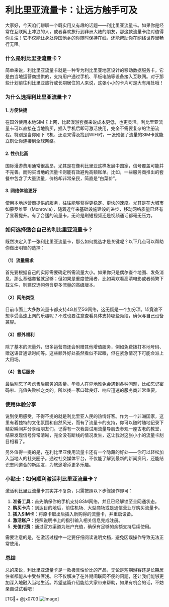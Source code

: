 # 利比里亚流量卡：让远方触手可及

大家好，今天咱们聊聊一个既实用又有趣的话题——利比里亚流量卡。如果你是经常在互联网上冲浪的人，或者喜欢旅行到非洲大陆的朋友，那这款流量卡绝对值得你关注！它不仅能让身处异国他乡的你随时保持在线，还能帮助你在网络世界里畅行无阻。

### 什么是利比里亚流量卡？

简单来说，利比里亚流量卡就是一种专为利比里亚地区设计的移动数据服务卡。它是由当地运营商提供的，支持用户通过手机、平板电脑等设备接入互联网。对于那些计划前往利比里亚旅行或长期居住的人来说，这张小小的卡片可是大有用处哦！

### 为什么选择利比里亚流量卡？

#### 1. **方便快捷**
   在国外使用本地SIM卡上网，比起漫游套餐来说成本更低，也更灵活。利比里亚流量卡可以直接在当地购买，插入手机后即可激活使用，完全不需要复杂的注册流程。特别是当你刚下飞机、还没来得及找到WIFI时，一张预装了流量的SIM卡就能立刻让你连接到全球网络。

#### 2. **性价比高**
   国际漫游费用通常很高昂，尤其是在像利比里亚这样发展中国家，信号覆盖可能并不完善。而购买当地的流量卡则能有效避免高额账单。比如，一些服务商推出的套餐中包含了大量流量，价格却非常亲民，简直是“白菜价”。

#### 3. **网络体验更好**
   使用本地运营商提供的服务，往往能够获得更稳定、更快的速度。尤其是在大城市如蒙罗维亚（Monrovia），随着近年来基础设施建设的进步，移动网络质量已经有了显著提升。有了合适的流量卡，无论是刷短视频还是视频通话都毫无压力。

### 如何选择适合自己的利比里亚流量卡？

既然决定入手一张利比里亚流量卡，那么如何挑选才是关键呢？以下几点可以帮助你做出明智的选择：

#### （1）流量需求
首先要根据自己的实际需要确定所需流量大小。如果你只是偶尔查个地图、发条消息，那么基础套餐就足够；但如果是重度使用者，比如喜欢看高清电影或者频繁下载文件，则建议选购包含更多流量的高级版本。

#### （2）网络类型
目前市面上大多数流量卡都支持4G甚至5G网络，这无疑是一个加分项。毕竟谁不想享受高速上网的乐趣呢？不过也要注意查看具体支持哪些频段，确保与自己设备兼容。

#### （3）额外福利
除了基本的流量外，很多运营商还会附赠其他增值服务，例如免费拨打本地号码、赠送语音通话时间等。这些额外好处虽然看似不起眼，但在紧急情况下可能会派上大用场。

#### （4）售后服务
最后别忘了考虑售后服务的质量。毕竟人在异地难免会遇到各种问题，比如忘记密码啦、充值失败啦之类的。所以找一家口碑良好、响应迅速的服务商非常重要。

### 使用体验分享

说到使用感受，不得不提的就是利比里亚人民的热情好客。作为一个非洲国家，这里有着独特的文化氛围和自然风光，而有了流量卡的支持，你可以随时随地记录下精彩瞬间并分享给朋友们。记得有一次我尝试用流量导航去参观一座古老的教堂，结果发现信号异常清晰，完全没有断线的情况发生，这让我对这张小小的流量卡刮目相看了。

另外值得一提的是，在利比里亚使用流量卡还有一个隐藏的好处——你可以轻松加入当地人的社交圈子。通过社交媒体平台，不仅能了解到最新的新闻资讯，还能结识志同道合的新朋友，为旅途增添更多乐趣。

### 小贴士：如何顺利激活利比里亚流量卡？

激活利比里亚流量卡其实并不复杂，只需按照以下步骤操作即可：

1. **准备工具**：首先确保你的手机支持GSM网络，并且已经解锁至全网通状态。
2. **购买卡片**：到达目的地后，前往机场、大型商场或是通信营业厅购买流量卡。
3. **插入SIM卡**：将原卡取出后插入新购得的流量卡，并重启设备。
4. **激活账户**：按照说明书上的指引输入相关信息完成注册。
5. **充值付费**：通过官方渠道为账户充值，确保有足够的余额支持后续使用。

需要注意的是，在激活过程中一定要仔细阅读说明文档，避免因误操作导致无法正常使用。

### 总结

总的来说，利比里亚流量卡是一款极具性价比的产品，无论是短期游客还是长期居住者都能从中受益匪浅。它不仅解决了在外期间联网不便的问题，还让我们能够更加深入地融入当地生活。希望这篇介绍能给大家带来帮助，如果有机会的话，不妨亲自试试看吧！

[TG💪+ @jx0703 ![Image](https://github.com/user-attachments/assets/dbca1d08-cadb-493c-b0ec-ad6f7a83f270)]
